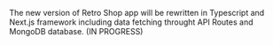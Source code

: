 The new version of Retro Shop app will be rewritten in Typescript and Next.js framework including data fetching throught API Routes and MongoDB database. (IN PROGRESS)
